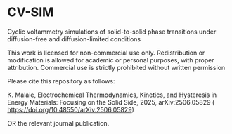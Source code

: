# CV-SIM
Cyclic voltammetry simulations of solid-to-solid phase transitions under diffusion-free and diffusion-limited conditions

This work is licensed for non-commercial use only. Redistribution or modification is allowed for academic or personal purposes, with proper attribution. Commercial use is strictly prohibited without written permission

Please cite this repository as follows:

K. Malaie, Electrochemical Thermodynamics, Kinetics, and Hysteresis in Energy Materials: Focusing on the Solid Side, 2025, arXiv:2506.05829 (
https://doi.org/10.48550/arXiv.2506.05829)

OR the relevant journal publication. 
